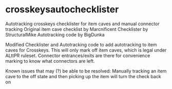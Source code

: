 # crosskeysautochecklister
Autotracking crosskeys checklister for item caves and manual connector tracking
Original item cave checklist by Marcnificent
Checklister by StructuralMike
Autotracking code by BigDunka

Modified Checklister and Autotracking code to add autotracking to item caves for Crosskeys.  This will only mark off item caves, which is legal under ALttPR ruleset.  Connector entrances/exits are there for convenience marking to know what connectors are left.

Known issues that may (?) be able to be resolved:
Manually tracking an item cave to the off state and then picking up the item will turn the check back on
